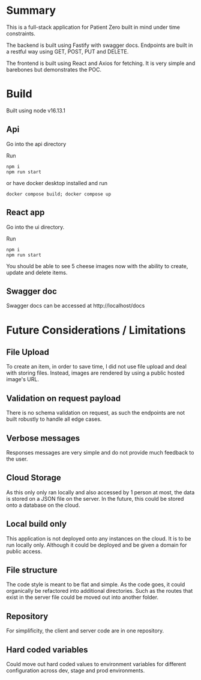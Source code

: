 # Summary

This is a full-stack application for Patient Zero built in mind under time constraints.

The backend is built using Fastify with swagger docs. Endpoints are built in a restful way using GET, POST, PUT and DELETE.

The frontend is built using React and Axios for fetching. It is very simple and barebones but demonstrates the POC.

# Build

Built using node v16.13.1

## Api

Go into the api directory

Run

```
npm i
npm run start
```

or have docker desktop installed and run

```
docker compose build; docker compose up
```

## React app

Go into the ui directory.

Run

```
npm i
npm run start

```

You should be able to see 5 cheese images now with the ability to create, update and delete items.

## Swagger doc

Swagger docs can be accessed at http://localhost/docs

# Future Considerations / Limitations

## File Upload

To create an item, in order to save time, I did not use file upload and deal with storing files. Instead, images are rendered by using a public hosted image's URL.

## Validation on request payload

There is no schema validation on request, as such the endpoints are not built robustly to handle all edge cases.

## Verbose messages

Responses messages are very simple and do not provide much feedback to the user.

## Cloud Storage

As this only only ran locally and also accessed by 1 person at most, the data is stored on a JSON file on the server. In the future, this could be stored onto a database on the cloud.

## Local build only

This application is not deployed onto any instances on the cloud. It is to be run locally only. Although it could be deployed and be given a domain for public access.

## File structure

The code style is meant to be flat and simple. As the code goes, it could organically be refactored into additional directories. Such as the routes that exist in the server file could be moved out into another folder.

## Repository

For simplificity, the client and server code are in one repository.

## Hard coded variables

Could move out hard coded values to environment variables for different configuration across dev, stage and prod environments.
